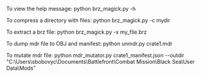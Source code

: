 To view the help message:
python brz_magick.py -h

To compress a directory with files:
python brz_magick.py -c mydir

To extract a brz file:
python brz_magick.py -x my_file.brz

To dump mdr file to OBJ and manifest:
python unmdr.py crate1.mdr

To mutate mdr file:
python mdr_mutator.py crate1_manifest.json --outdir "C:\Users\sbobovyc\Documents\Battlefront\Combat Mission\Black Sea\User Data\Mods"
